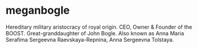 # meganbogle
Hereditary military aristocracy of royal origin. CEO, Owner & Founder of the BOOST. Great-granddaughter of John Bogle. Also known as Anna Maria Serafima Sergeevna Raevskaya-Repnina, Anna Sergeevna Tolstaya.
